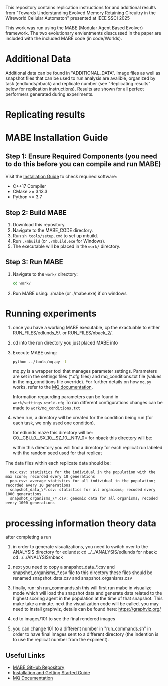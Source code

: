 This repository contains replication instructions for and additional results from "Towards Understanding Evolved Memory Retaining Circuitry in the Wireworld Cellular Automaton" presented at IEEE SSCI 2025

This work was run using the MABE (Modular Agent Based Evolver) framework. The two evolutionary envientments disscussed in the paper are included with the included MABE code (in code/Worlds).

# Additional Data
Additional data can be found in "ADDITIONAL_DATA". Image files as well as snapshot files that can be used to run analysis are avalible, organized by task (endlunds/nback) and replicate number (see "Replicating results" below for replication instructions).
Results are shown for all perfect performers generated during experiments.



# Replicating results

# MABE Installation Guide

## Step 1: Ensure Required Components (you need to do this before you can compile and run MABE)

Visit the [Installation Guide](https://github.com/Hintzelab/MABE/wiki/Installation-and-getting-started-with-MABE) to check required software:
- C++17 Compiler
- CMake >= 3.13.3
- Python >= 3.7

## Step 2: Build MABE

1. Download this repository.
2. Navigate to the MABE_CODE directory.
3. Run `sh tools/setup.cmd` to set up mbuild.
4. Run `./mbuild` (or `./mbuild.exe` for Windows).
5. The executable will be placed in the `work/` directory.

## Step 3: Run MABE

1. Navigate to the `work/` directory:
    ```sh
    cd work/
    ```
2. Run MABE using:
	./mabe (or ./mabe.exe) if on windows
	
# Running experiments

1. once you have a working MABE executable, cp the exactuable to either RUN_FILES/edlunds_5/. or RUN_FILES/nback_2/.
2. cd into the run directory you just placed MABE into
3. Execute MABE using:
    ```sh
    python ../tools/mq.py -l
    ```
	  mq.py is a wrapper tool that manages parameter settings.
      Parameters are set in the settings files (\*.cfg files) and mq_conditions.txt file (values in the mq_conditions file override).
      For further details on how `mq.py` works, refer to the [MQ documentation](https://github.com/Hintzelab/MABE/wiki/MQ).

      Information regaurding parameters can be found in `work/settings_world.cfg`
      To run different configurations changes can be made to `work/mq_conditions.txt`

4. when run, a directory will be created for the condition being run (for each task, we only used one condition).

	for edlunds maze this directory will be: C0__CBU_0__SX_10__SZ_10__NRV_0=
	for nback this directory will be:

	within this directory you will find a directory for each replicat run labeled with the random seed used for that replicat

The data files within each replicate data should be:

      max.csv: statistics for the individual in the population with the max score; recorded every 10 generations
      pop.csv: average statistics for all individual in the population; recorded every 10 generations
      snapshot_data_\*.csv: statistics for all organisms; recoded every 1000 generations
      snapshot_organisms_\*.csv: genomic data for all organisms; recoded every 1000 generations
	  
# processing information theory data
after completing a run


1. in order to generate visualizations, you need to switch over to the ANALYSIS directory
		for edlunds: cd ../../ANALYSIS/edlunds
		for nback:   cd ../../ANALYSIS/nback

 2. next you need to copy a snapshot_data_\*.csv and snapshot_organisms_\*.csv file to this directory
	these files should be renamed snapshot_data.csv and snapshot_organisms.csv

3. finally, run: sh run_commands.sh
      	this will first run mabe in visualize mode which will load the snapshot data and generate data related to the highest scoring agent in the population at the time of that snapshot. This make take a minute.
   	next the visualization code will be called.
   	you may need to install graphviz, details can be found here: https://graphviz.org/

4. cd to images/101 to see the final rendered images
5. you can change 101 to a different number in "run_commands.sh" in order to have final images sent to a different directory (the indention is to use the replicat number from the expiment).



## Useful Links

- [MABE GitHub Repository](https://github.com/Hintzelab/MABE/)
- [Installation and Getting Started Guide](https://github.com/Hintzelab/MABE/wiki/Installation-and-getting-started-with-MABE)
- [MQ Documentation](https://github.com/Hintzelab/MABE/wiki/MQ)
